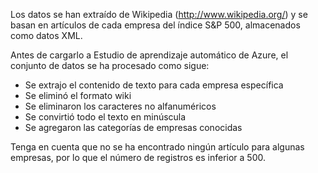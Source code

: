 Los datos se han extraído de Wikipedia (<a href="http://www.wikipedia.org/">http://www.wikipedia.org/</a>) y se basan en artículos de cada empresa del índice S&P 500, almacenados como datos XML.<p> </p>Antes de cargarlo a Estudio de aprendizaje automático de Azure, el conjunto de datos se ha procesado como sigue:<ul><li>Se extrajo el contenido de texto para cada empresa específica</li><li>Se eliminó el formato wiki</li><li>Se eliminaron los caracteres no alfanuméricos</li><li>Se convirtió todo el texto en minúscula</li><li>Se agregaron las categorías de empresas conocidas</li></ul><p> </p>Tenga en cuenta que no se ha encontrado ningún artículo para algunas empresas, por lo que el número de registros es inferior a 500.

<!---HONumber=58_postMigration-->
